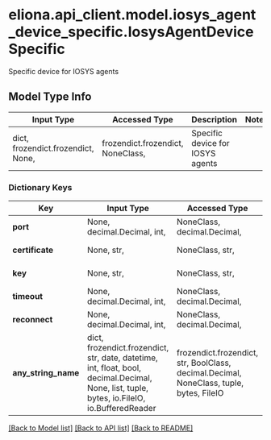 # eliona.api_client.model.iosys_agent_device_specific.IosysAgentDeviceSpecific

Specific device for IOSYS agents

## Model Type Info
Input Type | Accessed Type | Description | Notes
------------ | ------------- | ------------- | -------------
dict, frozendict.frozendict, None,  | frozendict.frozendict, NoneClass,  | Specific device for IOSYS agents | 

### Dictionary Keys
Key | Input Type | Accessed Type | Description | Notes
------------ | ------------- | ------------- | ------------- | -------------
**port** | None, decimal.Decimal, int,  | NoneClass, decimal.Decimal,  | Port of device | [optional] 
**certificate** | None, str,  | NoneClass, str,  | Certificate of device | [optional] 
**key** | None, str,  | NoneClass, str,  | Key for device | [optional] 
**timeout** | None, decimal.Decimal, int,  | NoneClass, decimal.Decimal,  | Time in seconds | [optional] 
**reconnect** | None, decimal.Decimal, int,  | NoneClass, decimal.Decimal,  | Reconnect | [optional] 
**any_string_name** | dict, frozendict.frozendict, str, date, datetime, int, float, bool, decimal.Decimal, None, list, tuple, bytes, io.FileIO, io.BufferedReader | frozendict.frozendict, str, BoolClass, decimal.Decimal, NoneClass, tuple, bytes, FileIO | any string name can be used but the value must be the correct type | [optional]

[[Back to Model list]](../../README.md#documentation-for-models) [[Back to API list]](../../README.md#documentation-for-api-endpoints) [[Back to README]](../../README.md)

